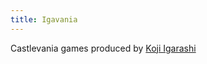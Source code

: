 ```yaml
---
title: Igavania
---
```


Castlevania games produced by [Koji Igarashi](https://en.wikipedia.org/wiki/Koji_Igarashi)

